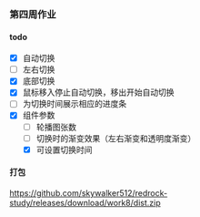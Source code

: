 ### 第四周作业

#### todo
- [x] 自动切换
- [ ] 左右切换
- [x] 底部切换
- [x] 鼠标移入停止自动切换，移出开始自动切换
- [ ] 为切换时间展示相应的进度条
- [x] 组件参数
  - [ ] 轮播图张数
  - [ ] 切换时的渐变效果（左右渐变和透明度渐变）
  - [x] 可设置切换时间

#### 打包

https://github.com/skywalker512/redrock-study/releases/download/work8/dist.zip